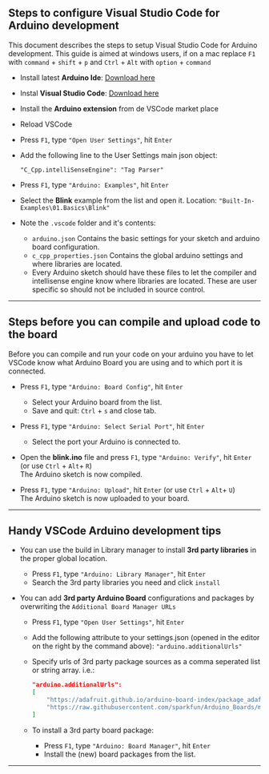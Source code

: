 ## Steps to configure Visual Studio Code for Arduino development

This document describes the steps to setup Visual Studio Code for Arduino development.
This guide is aimed at windows users, if on a mac replace `F1` with `command` + `shift` + `p` and `Ctrl` + `Alt` with `option` + `command`

- Install latest __Arduino Ide__: [Download here](https://www.arduino.cc/en/Main/Software) 
- Instal __Visual Studio Code__: [Download here](https://code.visualstudio.com/download)
- Install the __Arduino extension__ from de VSCode market place
- Reload VSCode
- Press `F1`, type `"Open User Settings"`, hit `Enter`
- Add the following line to the User Settings main json object: 

   `"C_Cpp.intelliSenseEngine": "Tag Parser"`

- Press `F1`, type `"Arduino: Examples"`, hit `Enter`
- Select the __Blink__ example from the list and open it. Location: `"Built-In-Examples\01.Basics\Blink"`
- Note the `.vscode` folder and it's contents:
  - `arduino.json` Contains the basic settings for your sketch and arduino board configuration.
  - `c_cpp_properties.json` Contains the global arduino settings and where libraries are located.
  - Every Arduino sketch should have these files to let the compiler and intellisense engine know where libraries are located. These are user specific so should not be included in source control.

----------

## Steps before you can compile and upload code to the board
Before you can compile and run your code on your arduino you have to let VSCode know what Arduino Board you are using and to which port it is connected.

- Press `F1`, type `"Arduino: Board Config"`, hit `Enter`
  - Select your Arduino board from the list.
  - Save and quit: `Ctrl` + `s` and close tab.

- Press `F1`, type `"Arduino: Select Serial Port"`, hit `Enter`
  - Select the port your Arduino is connected to.

- Open the __blink.ino__ file and press `F1`, type `"Arduino: Verify"`, hit `Enter` (or use `Ctrl` + `Alt`+ `R`)  
   The Arduino sketch is now compiled.

- Press `F1`, type `"Arduino: Upload"`, hit `Enter` (or use `Ctrl` + `Alt`+ `U`)  
   The Arduino sketch is now uploaded to your board.


----

## Handy VSCode Arduino development tips

- You can use the build in Library manager to install __3rd party libraries__ in the proper global location.
  - Press `F1`, type `"Arduino: Library Manager"`, hit `Enter`
  - Search the 3rd party libraries you need and click `install`

- You can add __3rd party Arduino Board__ configurations and packages by overwriting the `Additional Board Manager URLs`
  - Press `F1`, type `"Open User Settings"`, hit `Enter`
  - Add the following attribute to your settings.json (opened in the editor on the right by the command above): `"arduino.additionalUrls"`
  - Specify urls of 3rd party package sources as a comma seperated list or string array. i.e.:

    ```json
    "arduino.additionalUrls": 
    [
        "https://adafruit.github.io/arduino-board-index/package_adafruit_index.json",
        "https://raw.githubusercontent.com/sparkfun/Arduino_Boards/master/IDE_Board_Manager/package_sparkfun_index.json"
    ]
    ```
  - To install a 3rd party board package:
    - Press `F1`, type `"Arduino: Board Manager"`, hit `Enter`
    - Install the (new) board packages from the list.

----
